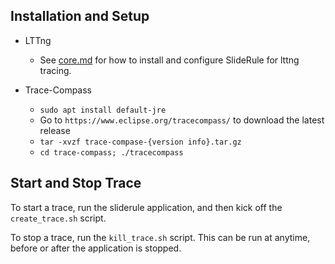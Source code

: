 ## Installation and Setup

* LTTng
    - See [core.md](../../packages/core/core.md) for how to install and configure SlideRule for lttng tracing.

* Trace-Compass
    - `sudo apt install default-jre`
    - Go to `https://www.eclipse.org/tracecompass/` to download the latest release
    - `tar -xvzf trace-compase-{version info}.tar.gz`
    - `cd trace-compass; ./tracecompass`


## Start and Stop Trace

To start a trace, run the sliderule application, and then kick off the `create_trace.sh` script.

To stop a trace, run the `kill_trace.sh` script.  This can be run at anytime, before or after the application is stopped.
